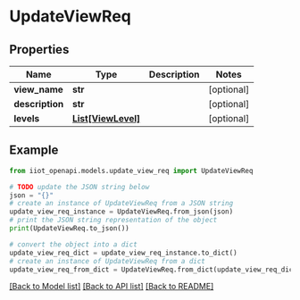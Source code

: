 # UpdateViewReq


## Properties

Name | Type | Description | Notes
------------ | ------------- | ------------- | -------------
**view_name** | **str** |  | [optional] 
**description** | **str** |  | [optional] 
**levels** | [**List[ViewLevel]**](ViewLevel.md) |  | [optional] 

## Example

```python
from iiot_openapi.models.update_view_req import UpdateViewReq

# TODO update the JSON string below
json = "{}"
# create an instance of UpdateViewReq from a JSON string
update_view_req_instance = UpdateViewReq.from_json(json)
# print the JSON string representation of the object
print(UpdateViewReq.to_json())

# convert the object into a dict
update_view_req_dict = update_view_req_instance.to_dict()
# create an instance of UpdateViewReq from a dict
update_view_req_from_dict = UpdateViewReq.from_dict(update_view_req_dict)
```
[[Back to Model list]](../README.md#documentation-for-models) [[Back to API list]](../README.md#documentation-for-api-endpoints) [[Back to README]](../README.md)


